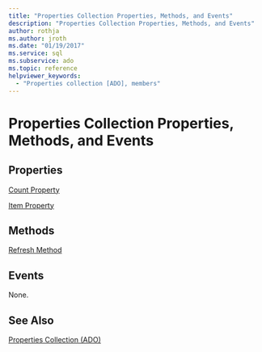 ```yaml
---
title: "Properties Collection Properties, Methods, and Events"
description: "Properties Collection Properties, Methods, and Events"
author: rothja
ms.author: jroth
ms.date: "01/19/2017"
ms.service: sql
ms.subservice: ado
ms.topic: reference
helpviewer_keywords:
  - "Properties collection [ADO], members"
---
```

# Properties Collection Properties, Methods, and Events
## Properties  
 [Count Property](./count-property-ado.md)  
  
 [Item Property](./item-property-ado.md)  
  
## Methods  
 [Refresh Method](./refresh-method-ado.md)  
  
## Events  
 None.  
  
## See Also  
 [Properties Collection (ADO)](./properties-collection-ado.md)